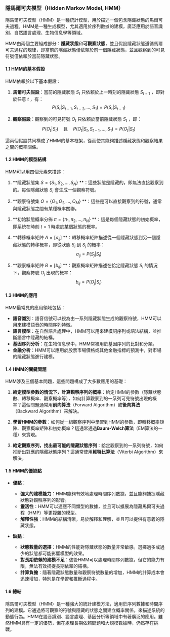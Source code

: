 ### 隱馬爾可夫模型（Hidden Markov Model, HMM）

隱馬爾可夫模型（HMM）是一種統計模型，用於描述一個包含隱藏狀態的馬爾可夫過程。HMM是一種生成模型，尤其適用於序列數據的建模，廣泛應用於語音識別、自然語言處理、生物信息學等領域。

HMM由兩個主要組成部分：**隱藏狀態**和**可觀察狀態**，並且假設隱藏狀態遵循馬爾可夫過程的規律，即當前的隱藏狀態僅依賴於前一個隱藏狀態，並且觀察到的可見符號僅依賴於當前隱藏狀態。

#### 1.1 HMM的基本假設

HMM依賴於以下基本假設：

1. **馬爾可夫假設**：當前的隱藏狀態  $S_t$  只依賴於上一時刻的隱藏狀態  $S_{t-1}$ ，即對於任意  $t$ ，有：
   $$P(S_t | S_{t-1}, S_{t-2}, ..., S_1) = P(S_t | S_{t-1})$$
   
2. **觀察假設**：觀察到的可見符號  $O_t$  只依賴於當前隱藏狀態  $S_t$ ，即：
   $$P(O_t | S_t) \quad \text{且} \quad P(O_t | S_t, S_{t-1}, ..., S_1) = P(O_t | S_t)$$

這兩個假設共同構成了HMM的基本框架，從而使其能夠描述隱藏狀態和觀察結果之間的概率關係。

#### 1.2 HMM的模型結構

HMM可以用四個元素來描述：

1. **隱藏狀態集  $S = \{S_1, S_2, ..., S_N\}$ **：這些狀態是隱藏的，即無法直接觀察到的。每個隱藏狀態  $S_i$  會生成一個觀察符號。
   
2. **觀察符號集  $O = \{O_1, O_2, ..., O_M\}$ **：這些是可以直接觀察到的符號，通常與隱藏狀態之間有某種概率關聯。

3. **初始狀態概率分佈  $\pi = \{\pi_1, \pi_2, ..., \pi_N\}$ **：這是每個隱藏狀態的初始概率，即系統在時刻  $t = 1$  時處於某個狀態的概率。

4. **轉移概率矩陣  $A = [a_{ij}]$ **：轉移概率矩陣描述從一個隱藏狀態到另一個隱藏狀態的轉移概率，即從狀態  $S_i$  到  $S_j$  的概率：
   $$a_{ij} = P(S_j | S_i)$$
   
5. **觀察概率矩陣  $B = [b_{ij}]$ **：觀察概率矩陣描述在給定隱藏狀態  $S_i$  的情況下，觀察符號  $O_j$  出現的概率：
   $$b_{ij} = P(O_j | S_i)$$

#### 1.3 HMM的應用

HMM最常見的應用領域包括：

- **語音識別**：語音信號可以視為由一系列隱藏狀態生成的觀察符號，HMM可以用來建模語音的時間序列特徵。
- **語言模型**：在自然語言處理中，HMM可以用來建模詞序列或語法結構，並推斷語言中隱藏的結構。
- **基因序列分析**：在生物信息學中，HMM常被用於基因序列的比對和分類。
- **金融分析**：HMM可以應用於股票市場價格或其他金融指標的預測中，對市場的隱藏狀態進行建模。

#### 1.4 HMM的關鍵問題

HMM涉及三個基本問題，這些問題構成了大多數應用的基礎：

1. **給定模型參數的情況下，計算觀察序列的概率**：給定HMM的參數（隱藏狀態數、轉移概率、觀察概率等），如何計算觀察到的一系列可見符號出現的概率？這個問題通常用**前向算法**（Forward Algorithm）或**後向算法**（Backward Algorithm）來解決。

2. **學習HMM的參數**：如何從一組觀察序列中學習到HMM的參數，即轉移概率矩陣、觀察概率矩陣和初始概率？這通常通過**Baum-Welch算法**（EM算法的一種）來實現。

3. **給定觀察序列，找出最可能的隱藏狀態序列**：給定觀察到的一系列符號，如何推斷出對應的隱藏狀態序列？這通常使用**維特比算法**（Viterbi Algorithm）來解決。

#### 1.5 HMM的優缺點

- **優點**：
  - **強大的建模能力**：HMM能夠有效地處理時間序列數據，並且能夠捕捉隱藏狀態對觀察序列的影響。
  - **靈活性**：HMM可以適應不同類型的數據，並且可以擴展為隱藏馬爾可夫過程（HMP）等更複雜的模型。
  - **解釋性強**：HMM的結構清晰，易於解釋和理解，並且可以提供有意義的隱藏狀態。

- **缺點**：
  - **狀態數量的選擇**：HMM的性能對隱藏狀態的數量非常敏感。選擇過多或過少的狀態都可能影響模型的效果。
  - **對長期依賴的建模不足**：儘管HMM可以處理時間序列數據，但它的能力有限，無法有效捕捉長期依賴的結構。
  - **計算負擔**：隨著隱藏狀態數量和觀察符號數量的增加，HMM的計算成本會迅速增加，特別是在學習和推斷過程中。

#### 1.6 總結

隱馬爾可夫模型（HMM）是一種強大的統計建模方法，適用於序列數據和時間序列的建模。它通過將可觀察的符號與隱藏的狀態之間建立概率關係，來描述系統的動態行為。HMM在語音識別、語言處理、基因分析等領域中有著廣泛的應用。雖然HMM具有一定的優勢，但在處理長期依賴問題和大規模數據時，仍然存在挑戰。